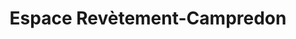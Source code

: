 ---
title: "Espace Revètement-Campredon"
url: /carcassonne/espace-revetement-campredon/
shop: Baumarkt
---